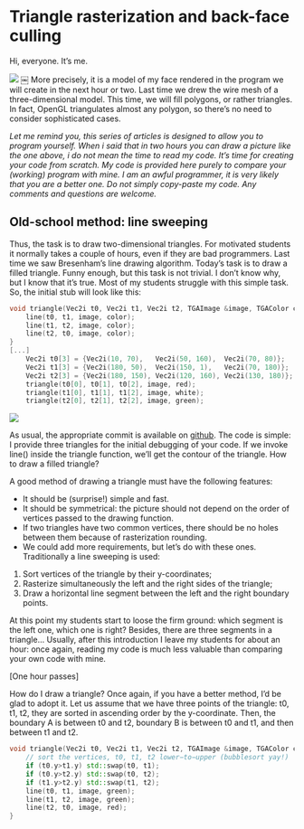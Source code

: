 # Triangle rasterization and back-face culling

Hi, everyone. It’s me.

![](http://www.loria.fr/~sokolovd/cg-course/02-triangles/img/cfa0f3a9d9.png)
￼
More precisely, it is a model of my face rendered in the program we will create in the next hour or two. Last time we drew the wire mesh of a three-dimensional model. This time, we will fill polygons, or rather triangles. In fact, OpenGL triangulates almost any polygon, so there’s no need to consider sophisticated cases.

_Let me remind you, this series of articles is designed to allow you to program yourself. When i said that in two hours you can draw a picture like the one above, i do not mean the time to read my code. It’s time for creating your code from scratch. My code is provided here purely to compare your (working) program with mine. I am an awful programmer, it is very likely that you are a better one. Do not simply copy-paste my code. Any comments and questions are welcome._

## Old-school method: line sweeping

Thus, the task is to draw two-dimensional triangles. For motivated students it normally takes a couple of hours, even if they are bad programmers. Last time we saw Bresenham’s line drawing algorithm. Today’s task is to draw a filled triangle. Funny enough, but this task is not trivial. I don’t know why, but I know that it’s true. Most of my students struggle with this simple task.
So, the initial stub will look like this:
 
```C++
void triangle(Vec2i t0, Vec2i t1, Vec2i t2, TGAImage &image, TGAColor color) { 
    line(t0, t1, image, color); 
    line(t1, t2, image, color); 
    line(t2, t0, image, color); 
} 
[...] 
    Vec2i t0[3] = {Vec2i(10, 70),   Vec2i(50, 160),  Vec2i(70, 80)}; 
    Vec2i t1[3] = {Vec2i(180, 50),  Vec2i(150, 1),   Vec2i(70, 180)}; 
    Vec2i t2[3] = {Vec2i(180, 150), Vec2i(120, 160), Vec2i(130, 180)}; 
    triangle(t0[0], t0[1], t0[2], image, red); 
    triangle(t1[0], t1[1], t1[2], image, white); 
    triangle(t2[0], t2[1], t2[2], image, green);
```

![](http://www.loria.fr/~sokolovd/cg-course/02-triangles/img/41060d3251.png)

As usual, the appropriate commit is available on [github](https://github.com/ssloy/tinyrenderer/tree/7e46cc57fa3f5a41129d6b6fefe4e77f77b8aa84). The code is simple: I provide three triangles for the initial debugging of your code. If we invoke line() inside the triangle function, we’ll get the contour of the triangle. How to draw a filled triangle?

A good method of drawing a triangle must have the following features:

* It should be (surprise!) simple and fast.
* It should be symmetrical: the picture should not depend on the order of vertices passed to the drawing function.
* If two triangles have two common vertices, there should be no holes between them because of rasterization rounding.
* We could add more requirements, but let’s do with these ones. Traditionally a line sweeping is used:

1. Sort vertices of the triangle by their y-coordinates;
2. Rasterize simultaneously the left and the right sides of the triangle;
3. Draw a horizontal line segment between the left and the right boundary points.

At this point my students start to loose the firm ground: which segment is the left one, which one is right? Besides, there are three segments in a triangle... Usually, after this introduction I leave my students for about an hour: once again, reading my code is much less valuable than comparing your own code with mine.

[One hour passes]

How do I draw a triangle? Once again, if you have a better method, I’d be glad to adopt it. Let us assume that we have three points of the triangle: t0, t1, t2, they are sorted in ascending order by the y-coordinate. Then, the boundary A is between t0 and t2, boundary B is between t0 and t1, and then between t1 and t2.
 
```C++
void triangle(Vec2i t0, Vec2i t1, Vec2i t2, TGAImage &image, TGAColor color) { 
    // sort the vertices, t0, t1, t2 lower−to−upper (bubblesort yay!) 
    if (t0.y>t1.y) std::swap(t0, t1); 
    if (t0.y>t2.y) std::swap(t0, t2); 
    if (t1.y>t2.y) std::swap(t1, t2); 
    line(t0, t1, image, green); 
    line(t1, t2, image, green); 
    line(t2, t0, image, red); 
}
```
